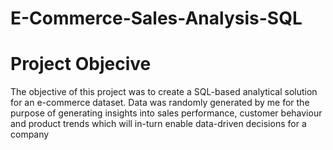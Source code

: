 # E-Commerce-Sales-Analysis-SQL

# Project Objecive 
The objective of this project was to create a SQL-based analytical solution for an e-commerce dataset. Data was randomly generated by me for the purpose of generating insights  into sales performance, customer behaviour and product trends which will in-turn enable data-driven decisions for a company 
